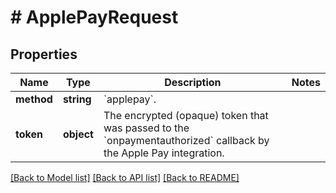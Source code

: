 # # ApplePayRequest

## Properties

Name | Type | Description | Notes
------------ | ------------- | ------------- | -------------
**method** | **string** | &#x60;applepay&#x60;. |
**token** | **object** | The encrypted (opaque) token that was passed to the &#x60;onpaymentauthorized&#x60; callback by the Apple Pay integration. |

[[Back to Model list]](../../README.md#models) [[Back to API list]](../../README.md#endpoints) [[Back to README]](../../README.md)
